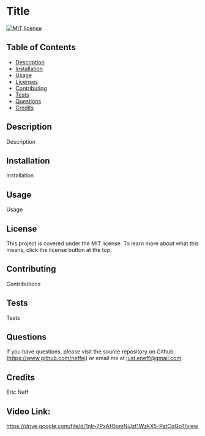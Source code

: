 # Title

  [![MIT license](https://img.shields.io/badge/License-MIT-blue.svg)](https://www.mit.edu/~amini/LICENSE.md)
  ## Table of Contents
  * [Description](#description)
  * [Installation](#installation)
  * [Usage](#usage)
  * [Licenses](#licenses)
  * [Contributing](#contributing)
  * [Tests](#tests)
  * [Questions](#questions)
  * [Credits](#credits)
  
  ## Description
  Description

  ## Installation
  Installation

  ## Usage
  Usage

  ## License 
 This project is covered under the MIT license. To learn more about what this means, click the license button at the top. 

  ## Contributing
  Contributions

  ## Tests
  Tests

  ## Questions 
 If you have questions, please visit the source repository on Github (https://www.github.com/neffej) or email me at just.eneff@gmail.com.
  
  ## Credits
  Eric Neff

  ## Video Link:
  https://drive.google.com/file/d/1nIr-7PxAfOomNiJzt1WzkX5-PatCqGoT/view
  
  